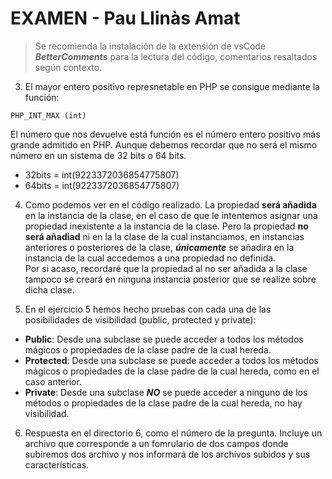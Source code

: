 
# EXAMEN - Pau Llinàs Amat

> Se recomienda la instalación de la extensión de vsCode ***BetterComments*** para la lectura del código, comentarios resaltados según contexto.

3. El mayor entero positivo represnetable en PHP se consigue mediante la función: 
```
PHP_INT_MAX (int)
```
El número que nos devuelve está función es el número entero positivo más grande admitido en PHP. Aunque debemos recordar que no será el mismo número en un sistema de 32 bits o 64 bits.
- 32bits = int(9223372036854775807)
- 64bits = int(9223372036854775807)

4. Como podemos ver en el código realizado. La propiedad **será añadida** en la instancia de la clase, en el caso de que le intentemos asignar una propiedad inexistente a la instancia de la clase. Pero la propiedad **no será añadiad** ni en la la clase de la cual instanciamos, en instancias anteriores o posteriores de la clase, ***únicamente*** se añadira en la instancia de la cual accedemos a una propiedad no definida.  
Por si acaso, recordaré que la propiedad al no ser añadida a la clase tampoco se creará en ninguna instancia posterior que se realize sobre dicha clase.

5. En el ejercicio 5 hemos hecho pruebas con cada una de las posibilidades de visibilidad (public, protected y private):

- **Public**: Desde una subclase se puede acceder a todos los métodos mágicos o propiedades de la clase padre de la cual hereda.
- **Protected**: Desde una subclase se puede acceder a todos los métodos mágicos o propiedades de la clase padre de la cual hereda, como en el caso anterior.
- **Private**: Desde una subclase ***NO*** se puede acceder a ninguno de los métodos o propiedades de la clase padre de la cual hereda, no hay visibilidad.

6. Respuesta en el directorio 6, como el número de la pregunta. Incluye un archivo que corresponde a un fomrulario de dos campos donde subiremos dos archivo y nos informará de los archivos subidos y sus características. 